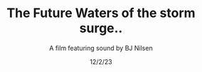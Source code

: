 ---
title: The Future Waters of the storm surge..
subtitle: A film featuring sound by BJ Nilsen
gallery: Sonic Acts Festival
meta1: Sonic Acts Festival
meta2: Amsterdam, 15-16 October 2022
exhibition: Amsterdam, 15-16 October 2022
date: 12/2/23
image: the Future Waters film still 2.jpg
thumbnail: JoanArc.jpg
related: []
---